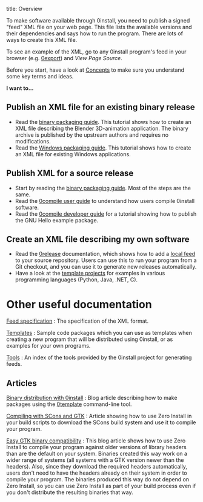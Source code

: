 title: Overview

To make software available through 0install, you need to publish a signed "feed" XML file on your web page. This file lists the available versions and their dependencies and says how to run the program. There are lots of ways to create this XML file.

To see an example of the XML, go to any 0install program's feed in your browser (e.g. [0export](http://0install.net/tools/0export.xml)) and _View Page Source_.

Before you start, have a look at [Concepts](concepts.md) to make sure you understand some key terms and ideas.

**I want to...**

## Publish an XML file for an existing binary release

- Read the [binary packaging guide](guide-gui.md). This tutorial shows how to create an XML file describing the Blender 3D-animation application. The binary archive is published by the upstream authors and requires no modifications.
- Read the [Windows packaging guide](guide-windows.md). This tutorial shows how to create an XML file for existing Windows applications.

## Publish XML for a source release

- Start by reading the [binary packaging guide](guide-gui.md). Most of the steps are the same.
- Read the [0compile user guide](../tools/0compile.md) to understand how users compile 0install software.
- Read the [0compile developer guide](../tools/0compile/developers.md) for a tutorial showing how to publish the GNU Hello example package.

## Create an XML file describing my own software

- Read the [0release](../tools/0release.md) documentation, which shows how to add a [local feed](local-feeds.md) to your source repository. Users can use this to run your program from a Git checkout, and you can use it to generate new releases automatically.
- Have a look at the [template projects](templates.md) for examples in various programming languages (Python, Java, .NET, C).

# Other useful documentation

[Feed specification](../specifications/feed.md)
: The specification of the XML format.

[Templates](templates.md)
: Sample code packages which you can use as templates when creating a new program that will be distributed using 0install, or as examples for your own programs.

[Tools](../tools/index.md)
: An index of the tools provided by the 0install project for generating feeds.

## Articles

[Binary distribution with 0install](https://opam.ocaml.org/blog/0install-intro/)
: Blog article describing how to make packages using the [0template](../tools/0template.md) command-line tool.

[Compiling with SCons and GTK](http://rox.sourceforge.net/desktop/node/300)
: Article showing how to use Zero Install in your build scripts to download the SCons build system and use it to compile your program.

[Easy GTK binary compatibility](http://rox.sourceforge.net/desktop/node/289)
: This blog article shows how to use Zero Install to compile your program against older versions of library headers than are the default on your system. Binaries created this way work on a wider range of systems (all systems with a GTK version newer than the headers). Also, since they download the required headers automatically, users don't need to have the headers already on their system in order to compile your program. The binaries produced this way do not depend on Zero Install, so you can use Zero Install as part of your build process even if you don't distribute the resulting binaries that way.
